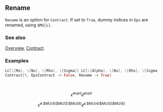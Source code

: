 ## Rename

`Rename` is an option for `Contract`. If set to `True`, dummy indices in `Eps` are renamed, using `$MU[i]`.

### See also

[Overview](Extra/FeynCalc.md), [Contract](Contract.md).

### Examples

```mathematica
LC[\[Mu], \[Nu], \[Rho], \[Sigma]] LC[\[Alpha], \[Nu], \[Rho], \[Sigma]]
Contract[%, EpsContract -> False, Rename -> True] 
  
 

```

$$\bar{\epsilon }^{\alpha \nu \rho \sigma } \bar{\epsilon }^{\mu \nu \rho \sigma }$$

$$\bar{\epsilon }^{\alpha \;\text{\$MU}(4)\text{\$MU}(5)\text{\$MU}(6)} \bar{\epsilon }^{\mu \;\text{\$MU}(4)\text{\$MU}(5)\text{\$MU}(6)}$$
